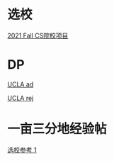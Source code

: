 # 选校
[2021 Fall CS院校项目]()


# DP

[UCLA ad](https://github.com/Bryceknows/Master-Fall-2023/tree/main/DP/UCLA%20ad)

[UCLA rej](https://github.com/Bryceknows/Master-Fall-2023/tree/main/DP/UCLA%20rej)


# 一亩三分地经验帖
[选校参考 1](https://www.1point3acres.com/bbs/thread-594958-1-1.html)
